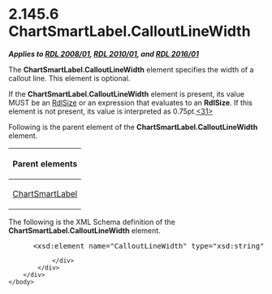<html dir="LTR" xmlns:mshelp="http://msdn.microsoft.com/mshelp" xmlns:ddue="http://ddue.schemas.microsoft.com/authoring/2003/5" xmlns:xlink="http://www.w3.org/1999/xlink" xmlns:tool="http://www.microsoft.com/tooltip">
    <head>
        <meta http-equiv="Content-Type" content="text/html; CHARSET=utf-8"></meta>
        <meta name="save" content="history"></meta>
        <title>2.145.6 ChartSmartLabel.CalloutLineWidth</title>
        <xml>
            <mshelp:toctitle title="2.145.6 ChartSmartLabel.CalloutLineWidth"></mshelp:toctitle>
            <mshelp:rltitle title="[MS-RDL]: ChartSmartLabel.CalloutLineWidth"></mshelp:rltitle>
            <mshelp:keyword index="A" term="3115f13e-9f01-4267-96d9-0cc34153111a"></mshelp:keyword>
            <mshelp:attr name="DCSext.ContentType" value="open specification"></mshelp:attr>
            <mshelp:attr name="AssetID" value="3115f13e-9f01-4267-96d9-0cc34153111a"></mshelp:attr>
            <mshelp:attr name="TopicType" value="kbRef"></mshelp:attr>
            <mshelp:attr name="DCSext.Title" value="[MS-RDL]: ChartSmartLabel.CalloutLineWidth" />
        </xml>
    </head>
    <body>
        <div id="header">
            <h1 class="heading">2.145.6 ChartSmartLabel.CalloutLineWidth</h1>
        </div>
        <div id="mainSection">
            <div id="mainBody">
                <div id="allHistory" class="saveHistory"></div>
                <div id="sectionSection0" class="section" name="collapseableSection">
                    

<p><b><i>Applies to </i></b><a href="1e855f94-4617-47e4-b89e-0856c6cb420f.md"><b><i>RDL 2008/01</i></b></a><b><i>,
</i></b><a href="3428e690-a348-4ec7-8a6a-8efb42d2cdee.md"><b><i>RDL 2010/01</i></b></a><b><i>,
and </i></b><a href="52ce3983-2bfc-4e72-9359-42aaf5fe4509.md"><b><i>RDL 2016/01</i></b></a></p>

<p>The <b>ChartSmartLabel.CalloutLineWidth</b> element
specifies the width of a callout line. This element is optional.</p>

<p>If the <b>ChartSmartLabel.CalloutLineWidth</b> element is
present, its value MUST be an <a href="b40c092e-4fe5-4f7b-a0bf-c98df1361c90.md">RdlSize</a> or an expression
that evaluates to an <b>RdlSize</b>. If this element is not present, its value
is interpreted as 0.75pt.<a id="Appendix_A_Target_31"></a><a href="1fe5fd87-2de5-4b2c-b762-5a4fd1373621.md#Appendix_A_31" aria-label="Product behavior note 31">&lt;31&gt;</a></p>

<p>Following is the parent element of the <b>ChartSmartLabel.CalloutLineWidth</b>
element.</p>

<table>
 <thead>
  <tr>
   <th>
   <p>Parent elements</p>
   </th>
  </tr>
 </thead>
 <tr>
  <td>
  <p><a href="40311f42-08d3-41d4-8ca7-184ae633299d.md">ChartSmartLabel</a></p>
  </td>
 </tr>
</table>

<p>The following is the XML Schema definition of the <b>ChartSmartLabel.CalloutLineWidth</b>
element.           </p>

<dl>
<dd>
<div><pre> &lt;xsd:element name=&quot;CalloutLineWidth&quot; type=&quot;xsd:string&quot; minOccurs=&quot;0&quot; /&gt;
</pre></div>
</dd></dl>


                </div>
            </div>
        </div>
    </body>
</html>